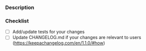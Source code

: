 ### Description

<!-- Briefly explain what the PR does and why. -->

### Checklist

* [ ] Add/update tests for your changes
* [ ] Update CHANGELOG.md if your changes are relevant to users (<https://keepachangelog.com/en/1.1.0/#how>)
